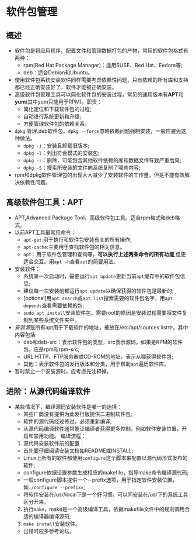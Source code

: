 # 软件包管理
## 概述
- 软件包是将应用程序、配置文件和管理数据打包的产物，常用的软件包格式有两种：
  - rpm(Red Hat Package Manager)：适用SUSE、Red Hat、Fedora等;
  - deb：适合Debian和Ubuntu。
- 使用软件包系统安装软件同样需要考虑依赖性问题，只有依赖的所有库和支持都已经正确安装好了，软件才能被正确安装。
- 高级软件包管理工具可以简化软件包的安装过程，常见的通用版本有**APT**和**yum**(其中yum只能用于RPM)。职责：
  - 简化定位和下载软件包的过程; 
  - 自动进行系统更新和升级;
  - 方便管理软件包的依赖关系。
- `dpkg`:管理.deb软件包。`dpkg --force`忽略依赖问题强制安装，一般应避免这种做法。
  - `dpkg -i`：安装且卸载旧版本;
  - `dpkg -l`：列出符合模式的安装包;
  - `dpkg -r`：删除，可能包含其他软件依赖的库和数据文件导致严重后果;
  - `dpkg -S`：搜索所安装的文件向系统复制了哪些内容;
- rpm和dpkg软件管理包的出现大大减少了安装软件的工作量，但是不能有效解决依赖性问题。
## 高级软件包工具：APT
- APT,Advanced Package Tool，高级软件包工具。适合rpm格式和deb格式。
- 以前APT工具最常用命令：
  - `apt-get`:用于执行和软件包安装有关的所有操作;
  - `apt-cache`:主要用于查找软件包的相关信息。
  - `apt`：用于软件包管理和查询等，**可以执行上述两条命令的所有功能**,但更适合交互。用`apt -h`查看`apt`的简要用法。
- 安装软件：
  - 系统第一次启动时，需要运行`apt update`更新当前`apt`缓存中的软件包信息;
  - 建议每一次安装前都运行`apt update`以确保获得的软件包是最新的;
  - [optional]用`apt search`或`apt list`搜索需要的软件包名字，用`apt depends`查看需要依赖的包;
  - `sudo apt install`安装软件包，需要root的原因是安装过程需要将文件复制到某些系统文件夹中。
- *安装源*是所有apt用于下载软件的地址，被放在/etc/apt/sources.list中，其中内容包括:
  - deb和deb-src：表示软件包的类型，src表示源码。如果是RPM的软件包，应是rpm和rpm-src;
  - URL:HTTP、FTP服务器或CD-ROM的地址，表示从哪获得软件包;
  - 其他：表示软件包的发行版本和分类，用于帮助`apt`遍历软件库。
- 暂时禁止一个安装源时，应考虑先注释掉。
## 进阶：从源代码编译软件
- 某些情况下，编译源码安装软件是唯一的选择：
  - 某些厂商没有提供为此发行版提供二进制软件包;
  - 软件的源代码经过修过，必须重新编译;
  - 从源代码编译软件通常能让编译者获得更多控制，例如软件安装位置，开启和禁用功能。
编译流程：
  1. 源代码安装软件前的配置：
	- 首先要仔细阅读安装文档如README或INSTALL;
	- Linux上所有的软件都使用`configure`这个脚本来配置以源代码形式发布的软件;
	- configure依据设置参数生成相应的makefile，指导make命令编译源代码;
	- 一般configure脚本提供一个--prefix选项，用于指定软件安装位置，如`./configure --prefix=`;
	- 将软件安装在/usr/local下是一个好习惯，可以同安装在/usr下的系统工具区分开来。
  2. 执行`make`，make是一个高级编译工具，依据makefile文件中的规则调用合适的编译器编译源码;
  3. `make install`安装软件。
	- 出错时应多参考论坛。

